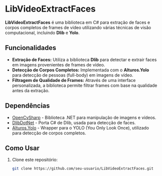 # LibVideoExtractFaces

**LibVideoExtractFaces** é uma biblioteca em C# para extração de faces e corpos completos de frames de vídeo utilizando várias técnicas de visão computacional, incluindo **Dlib** e **Yolo**.

## Funcionalidades

- **Extração de Faces:** Utiliza a biblioteca **Dlib** para detectar e extrair faces em imagens provenientes de frames de vídeo.
- **Detecção de Corpos Completos:** Implementada com o **Alturos.Yolo** para detecção de pessoas (full-body) em imagens de vídeo.
- **Filtragem de Qualidade de Frames:** Através de uma interface personalizada, a biblioteca permite filtrar frames com base na qualidade antes da extração.

## Dependências

- [OpenCvSharp](https://github.com/shimat/opencvsharp) - Biblioteca .NET para manipulação de imagens e vídeos.
- [DlibDotNet](https://github.com/takuya-takeuchi/DlibDotNet) - Porta C# de Dlib, usada para detecção de faces.
- [Alturos.Yolo](https://github.com/AlturosDestinations/Alturos.Yolo) - Wrapper para o YOLO (You Only Look Once), utilizado para detecção de corpos completos.

## Como Usar

1. Clone este repositório:

   ```bash
   git clone https://github.com/seu-usuario/LibVideoExtractFaces.git
